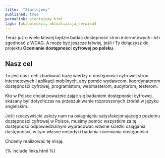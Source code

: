 ```yaml
---
title:  "Startujemy"
published: true
permalink: startujemy.html
tags: [aktualności, aktualizacja_serwisu]
---
```


Teraz już o wiele łatwiej będzie badać dostepność stron internetowych i ich zgodność z WCAG. A może być jeszcze łatwiej, jeśli i Ty dołączysz do projektu **Ocenianie dostępności cyfrowej po polsku**.

## Nasz cel

To jest nasz cel: zbudować bazę wiedzy o dostępności cyfrowej stron internetowych i aplikacji mobilnych, aby pomóc wydawcom, koordynatorom dostępności cyfrowej, programistom, webmasterom, audytorom, testerom.

Kto w Polsce chciał poważnie zająć się badaniem dostępności cyfrowej, skazany był dotychczas na przeszukiwanie rozproszonych źródeł w języku angielskim.

Jeśli rzeczywiście zależy nam na osiągnięciu satysfakcjonującego poziomu dostępności cyfrowej w Polsce, musimy pomóc wszystkim za tę dostępność odpowiedzialnym wypracować własne ścieżki osiągania dostępności, w tym własne metodyki badania i oceniania dostępności.

Chcemy realizować tę misję.

{% include links.html %}

